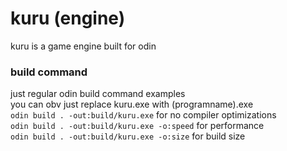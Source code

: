# kuru (engine)
kuru is a game engine built for odin

### build command
just regular odin build command examples  
you can obv just replace kuru.exe with (programname).exe  
`odin build . -out:build/kuru.exe` for no compiler optimizations  
`odin build . -out:build/kuru.exe -o:speed` for performance  
`odin build . -out:build/kuru.exe -o:size` for build size